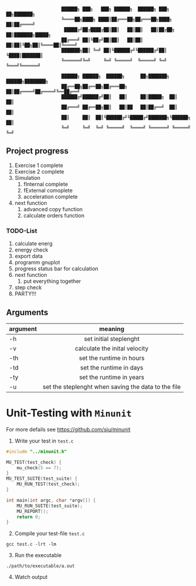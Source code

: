   
                         ██████╗ ███╗   ███╗ ██████╗  ██████╗ ███╗   ██╗███████╗      
                         ╚════██╗████╗ ████║██╔═══██╗██╔═══██╗████╗  ██║██╔════╝      
                          █████╔╝██╔████╔██║██║   ██║██║   ██║██╔██╗ ██║███████╗█████╗
                         ██╔═══╝ ██║╚██╔╝██║██║   ██║██║   ██║██║╚██╗██║╚════██║╚════╝
                         ███████╗██║ ╚═╝ ██║╚██████╔╝╚██████╔╝██║ ╚████║███████║      
                         ╚══════╝╚═╝     ╚═╝ ╚═════╝  ╚═════╝ ╚═╝  ╚═══╝╚══════╝      

                         ██████╗ ██████╗  ██████╗      ██╗███████╗ ██████╗████████╗   
                         ██╔══██╗██╔══██╗██╔═══██╗     ██║██╔════╝██╔════╝╚══██╔══╝   
                         ██████╔╝██████╔╝██║   ██║     ██║█████╗  ██║        ██║      
                         ██╔═══╝ ██╔══██╗██║   ██║██   ██║██╔══╝  ██║        ██║      
                         ██║     ██║  ██║╚██████╔╝╚█████╔╝███████╗╚██████╗   ██║      
                         ╚═╝     ╚═╝  ╚═╝ ╚═════╝  ╚════╝ ╚══════╝ ╚═════╝   ╚═╝      
                                                                       

## Project progress

1. Exercise 1 complete
2. Exercise 2 complete
3. Simulation
    1. fInternal complete
    2. fExternal comoplete
    3. acceleration complete
4. next function
    1. advanced copy function
    3. calculate orders function 



### TODO-List
1. calculate energ
2. energy check
3. export data
4. programm gnuplot 
5. progress status bar for calculation
6. next function
    1. put everything together
7. step check
12. PARTY!!!


## Arguments

| argument      | meaning                   |
|---------------|:-------------------------:|
| -h            | set initial steplenght    |
| -v            | calculate the inital velocity|
| -th           | set the runtime in hours  |
| -td           | set the runtime in days   |
| -ty           | set the runtime in years  |
| -u            | set the steplenght when saving the data to the file|

# Unit-Testing with `Minunit`
For more defails see https://github.com/siu/minunit
1. Write your test in `test.c`
 
```c
#include "../minunit.h"

MU_TEST(test_check) {
	mu_check(5 == 7);
}
MU_TEST_SUITE(test_suite) {
	MU_RUN_TEST(test_check);
}

int main(int argc, char *argv[]) {
	MU_RUN_SUITE(test_suite);
	MU_REPORT();
	return 0;
}
```

2. Compile your test-file `test.c` 

```
gcc test.c -lrt -lm
```
3. Run the executable 
```
./path/to/executable/a.out
```
4. Watch output
